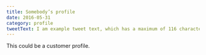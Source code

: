 ```yaml
---
title: Somebody’s profile
date: 2016-05-31
category: profile
tweetText: I am example tweet text, which has a maximum of 116 characters
---
```


This could be a customer profile.

